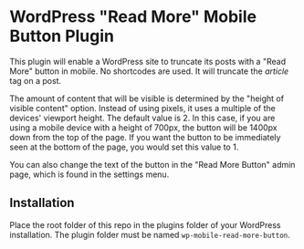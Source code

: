 # WordPress "Read More" Mobile Button Plugin

This plugin will enable a WordPress site to truncate its posts with a "Read More" button in mobile. No shortcodes are used.
It will truncate the *article* tag on a post.

The amount of content that will be visible is determined by the "height of visible content" option. Instead of using pixels, it uses
a multiple of the devices' viewport height. The default value is 2. In this case, if you are using a mobile device with a height of 700px, the button will be 1400px down from the top of the page. If you want the button to be immediately seen at the bottom of the page,
you would set this value to 1.

You can also change the text of the button in the "Read More Button" admin page, which is found in the settings menu.

## Installation
Place the root folder of this repo in the plugins folder of your WordPress installation. The plugin folder must be named `wp-mobile-read-more-button`.

